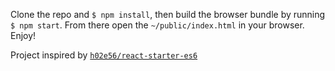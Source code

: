 
Clone the repo and `$ npm install`, then build the browser bundle by running `$ npm start`. From there open the `~/public/index.html` in your browser. Enjoy!

Project inspired by [`h02e56/react-starter-es6`](https://github.com/h02e56/react-starter-es6)
